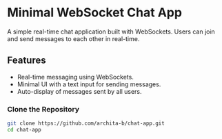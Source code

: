 # Minimal WebSocket Chat App

A simple real-time chat application built with WebSockets. Users can join and send messages to each other in real-time.

## Features

- Real-time messaging using WebSockets.
- Minimal UI with a text input for sending messages.
- Auto-display of messages sent by all users.

### Clone the Repository

```bash
git clone https://github.com/archita-b/chat-app.git
cd chat-app

```
